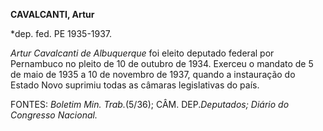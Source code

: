 **CAVALCANTI, Artur**

\*dep. fed. PE 1935-1937.

*Artur Cavalcanti de Albuquerque* foi eleito deputado federal por
Pernambuco no pleito de 10 de outubro de 1934. Exerceu o mandato de 5 de
maio de 1935 a 10 de novembro de 1937, quando a instauração do Estado
Novo suprimiu todas as câmaras legislativas do país.

FONTES: *Boletim Min. Trab.*(5/36); CÂM. DEP.*Deputados; Diário do
Congresso Nacional.*

 

